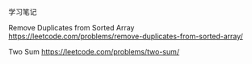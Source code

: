学习笔记

Remove Duplicates from Sorted Array
https://leetcode.com/problems/remove-duplicates-from-sorted-array/

Two Sum
https://leetcode.com/problems/two-sum/